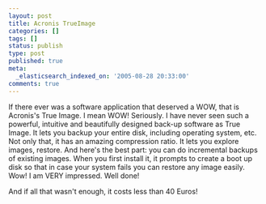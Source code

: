 ```yaml
---
layout: post
title: Acronis TrueImage
categories: []
tags: []
status: publish
type: post
published: true
meta:
  _elasticsearch_indexed_on: '2005-08-28 20:33:00'
comments: true
---
```

<p>If there ever was a software application that deserved a WOW, that is Acronis&#039;s True Image. I mean WOW! Seriously. I have never seen such a powerful, intuitive and beautifully designed back-up software as True Image. It lets you backup your entire disk, including operating system, etc. Not only that, it has an amazing compression ratio. It lets you explore images, restore. And here&#039;s the best part: you can do incremental backups of existing images. When you first install it, it prompts to create a boot up disk so that in case your system fails you can restore any image easily. Wow! I am VERY impressed. Well done! </p>  <p>And if all that wasn&#039;t enough, it costs less than 40 Euros! </p>
